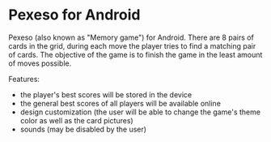 # Pexeso for Android
Pexeso (also known as "Memory game") for Android. There are 8 pairs of cards in the grid, during each move the player tries to find a matching pair of cards. The objective of the game is to finish the game in the least amount of moves possible.

Features:
- the player's best scores will be stored in the device
- the general best scores of all players will be available online
- design customization (the user will be able to change the game's theme color as well as the card pictures)
- sounds (may be disabled by the user)
